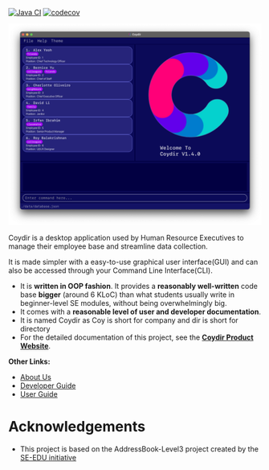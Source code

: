 [![Java CI](https://github.com/AY2223S1-CS2103T-T15-1/tp/actions/workflows/gradle.yml/badge.svg)](https://github.com/AY2223S1-CS2103T-T15-1/tp/actions/workflows/gradle.yml)
[![codecov](https://codecov.io/gh/AY2223S1-CS2103T-T15-1/tp/branch/master/graph/badge.svg?token=ELUB36KYBS)](https://codecov.io/gh/AY2223S1-CS2103T-T15-1/tp)

![Ui](docs/images/Ui.png)

Coydir is a desktop application used by Human Resource Executives to manage their employee base and streamline data collection.

It is made simpler with a easy-to-use graphical user interface(GUI) and can also be accessed through your Command Line Interface(CLI).

- It is **written in OOP fashion**. It provides a **reasonably well-written** code base **bigger** (around 6 KLoC) than what students usually write in beginner-level SE modules, without being overwhelmingly big.
- It comes with a **reasonable level of user and developer documentation**.
- It is named Coydir as Coy is short for company and dir is short for directory
- For the detailed documentation of this project, see the **[Coydir Product Website](https://ay2223s1-cs2103t-t15-1.github.io/tp/)**.

**Other Links:**

- [About Us](https://github.com/AY2223S1-CS2103T-T15-1/tp/blob/master/docs/AboutUs.md)
- [Developer Guide](https://github.com/AY2223S1-CS2103T-T15-1/tp/blob/master/docs/DeveloperGuide.md)
- [User Guide](https://github.com/AY2223S1-CS2103T-T15-1/tp/blob/master/docs/UserGuide.md)

# Acknowledgements

- This project is based on the AddressBook-Level3 project created by the [SE-EDU initiative](https://se-education.org)
